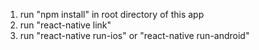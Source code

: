 1. run "npm install" in root directory of this app
2. run "react-native link"
3. run "react-native run-ios" or "react-native run-android"
